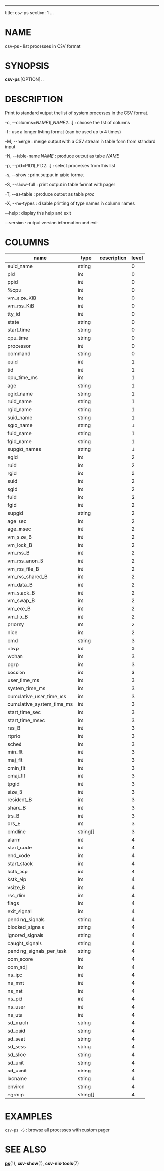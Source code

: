 <!--
SPDX-License-Identifier: BSD-3-Clause
Copyright 2020-2023, Marcin Ślusarz <marcin.slusarz@gmail.com>
-->

---
title: csv-ps
section: 1
...

# NAME #

csv-ps - list processes in CSV format

# SYNOPSIS #

**csv-ps** [OPTION]...

# DESCRIPTION #

Print to standard output the list of system processes in the CSV format.

-c, \--columns=*NAME1*[,*NAME2*...]
:   choose the list of columns

-l
:   use a longer listing format (can be used up to 4 times)

-M, \--merge
:   merge output with a CSV stream in table form from standard input

-N, \--table-name *NAME*
:   produce output as table *NAME*

-p, \--pid=PID1[,PID2...]
:   select processes from this list

-s, \--show
:   print output in table format

-S, \--show-full
:   print output in table format with pager

-T, \--as-table
:   produce output as table *proc*

-X, \--no-types
:   disable printing of type names in column names

\--help
:   display this help and exit

\--version
:   output version information and exit

# COLUMNS #

| name                      | type     | description                     | level |
|---------------------------|----------|---------------------------------|-------|
| euid_name                 | string   |                                 | 0     |
| pid                       | int      |                                 | 0     |
| ppid                      | int      |                                 | 0     |
| %cpu                      | int      |                                 | 0     |
| vm_size_KiB               | int      |                                 | 0     |
| vm_rss_KiB                | int      |                                 | 0     |
| tty_id                    | int      |                                 | 0     |
| state                     | string   |                                 | 0     |
| start_time                | string   |                                 | 0     |
| cpu_time                  | string   |                                 | 0     |
| processor                 | int      |                                 | 0     |
| command                   | string   |                                 | 0     |
| euid                      | int      |                                 | 1     |
| tid                       | int      |                                 | 1     |
| cpu_time_ms               | int      |                                 | 1     |
| age                       | string   |                                 | 1     |
| egid_name                 | string   |                                 | 1     |
| ruid_name                 | string   |                                 | 1     |
| rgid_name                 | string   |                                 | 1     |
| suid_name                 | string   |                                 | 1     |
| sgid_name                 | string   |                                 | 1     |
| fuid_name                 | string   |                                 | 1     |
| fgid_name                 | string   |                                 | 1     |
| supgid_names              | string   |                                 | 1     |
| egid                      | int      |                                 | 2     |
| ruid                      | int      |                                 | 2     |
| rgid                      | int      |                                 | 2     |
| suid                      | int      |                                 | 2     |
| sgid                      | int      |                                 | 2     |
| fuid                      | int      |                                 | 2     |
| fgid                      | int      |                                 | 2     |
| supgid                    | string   |                                 | 2     |
| age_sec                   | int      |                                 | 2     |
| age_msec                  | int      |                                 | 2     |
| vm_size_B                 | int      |                                 | 2     |
| vm_lock_B                 | int      |                                 | 2     |
| vm_rss_B                  | int      |                                 | 2     |
| vm_rss_anon_B             | int      |                                 | 2     |
| vm_rss_file_B             | int      |                                 | 2     |
| vm_rss_shared_B           | int      |                                 | 2     |
| vm_data_B                 | int      |                                 | 2     |
| vm_stack_B                | int      |                                 | 2     |
| vm_swap_B                 | int      |                                 | 2     |
| vm_exe_B                  | int      |                                 | 2     |
| vm_lib_B                  | int      |                                 | 2     |
| priority                  | int      |                                 | 2     |
| nice                      | int      |                                 | 2     |
| cmd                       | string   |                                 | 3     |
| nlwp                      | int      |                                 | 3     |
| wchan                     | int      |                                 | 3     |
| pgrp                      | int      |                                 | 3     |
| session                   | int      |                                 | 3     |
| user_time_ms              | int      |                                 | 3     |
| system_time_ms            | int      |                                 | 3     |
| cumulative_user_time_ms   | int      |                                 | 3     |
| cumulative_system_time_ms | int      |                                 | 3     |
| start_time_sec            | int      |                                 | 3     |
| start_time_msec           | int      |                                 | 3     |
| rss_B                     | int      |                                 | 3     |
| rtprio                    | int      |                                 | 3     |
| sched                     | int      |                                 | 3     |
| min_flt                   | int      |                                 | 3     |
| maj_flt                   | int      |                                 | 3     |
| cmin_flt                  | int      |                                 | 3     |
| cmaj_flt                  | int      |                                 | 3     |
| tpgid                     | int      |                                 | 3     |
| size_B                    | int      |                                 | 3     |
| resident_B                | int      |                                 | 3     |
| share_B                   | int      |                                 | 3     |
| trs_B                     | int      |                                 | 3     |
| drs_B                     | int      |                                 | 3     |
| cmdline                   | string[] |                                 | 3     |
| alarm                     | int      |                                 | 4     |
| start_code                | int      |                                 | 4     |
| end_code                  | int      |                                 | 4     |
| start_stack               | int      |                                 | 4     |
| kstk_esp                  | int      |                                 | 4     |
| kstk_eip                  | int      |                                 | 4     |
| vsize_B                   | int      |                                 | 4     |
| rss_rlim                  | int      |                                 | 4     |
| flags                     | int      |                                 | 4     |
| exit_signal               | int      |                                 | 4     |
| pending_signals           | string   |                                 | 4     |
| blocked_signals           | string   |                                 | 4     |
| ignored_signals           | string   |                                 | 4     |
| caught_signals            | string   |                                 | 4     |
| pending_signals_per_task  | string   |                                 | 4     |
| oom_score                 | int      |                                 | 4     |
| oom_adj                   | int      |                                 | 4     |
| ns_ipc                    | int      |                                 | 4     |
| ns_mnt                    | int      |                                 | 4     |
| ns_net                    | int      |                                 | 4     |
| ns_pid                    | int      |                                 | 4     |
| ns_user                   | int      |                                 | 4     |
| ns_uts                    | int      |                                 | 4     |
| sd_mach                   | string   |                                 | 4     |
| sd_ouid                   | string   |                                 | 4     |
| sd_seat                   | string   |                                 | 4     |
| sd_sess                   | string   |                                 | 4     |
| sd_slice                  | string   |                                 | 4     |
| sd_unit                   | string   |                                 | 4     |
| sd_uunit                  | string   |                                 | 4     |
| lxcname                   | string   |                                 | 4     |
| environ                   | string   |                                 | 4     |
| cgroup                    | string[] |                                 | 4     |

# EXAMPLES #

`csv-ps -S`
:   browse all processes with custom pager

# SEE ALSO #

**[ps](http://man7.org/linux/man-pages/man1/ps.1.html)**(1),
**csv-show**(1), **csv-nix-tools**(7)
